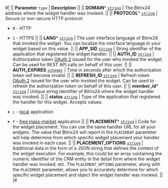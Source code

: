 #|
|| **Parameter**
`type` | **Description** ||
|| **DOMAIN***
[`string`](../../data-types.md) | The Bitrix24 address where the widget handler was invoked. ||
|| **PROTOCOL***
[`string`](../../data-types.md) | Secure or non-secure HTTP protocol:

- `0` - HTTP
- `1` - HTTPS
 ||
|| **LANG***
[`string`](../../data-types.md) | The user interface language of Bitrix24 that invoked the widget. You can localize the interface language in your widget based on this value. ||
|| **APP_SID**
[`string`](../../data-types.md) | String identifier of the application that registered the widget handler. ||
|| **AUTH_ID**
[`string`](../../data-types.md) | Authorization token [OAuth 2](../../oauth/simple-way.md) issued for the user who invoked the widget. Can be used for REST API calls on behalf of this user. ||
|| **AUTH_EXPIRES**
[`integer`](../../data-types.md) | Time in seconds after which the authorization token will become invalid. ||
|| **REFRESH_ID**
[`string`](../../data-types.md) | Refresh token [OAuth 2](../../oauth/simple-way.md) issued for the user who invoked the widget. Can be used to refresh the authorization token on behalf of this user. ||
|| **member_id***
[`string`](../../data-types.md) | Unique string identifier of Bitrix24 where the widget handler was invoked.  ||
|| **status**
[`string`](../../data-types.md) | Type of the application that registered the handler for this widget. Accepts values:

- `L` - [local](../../../local-integrations/local-apps.md) application
- `F` - [free mass-market](../../../market/) application
||
|| **PLACEMENT***
[`string`](../../data-types.md) | Code for the widget placement. You can use the same handler URL for all your widgets. The value that Bitrix24 will report in the `PLACEMENT` parameter will help determine from which specific widget placement your handler was invoked in each case. ||
|| **PLACEMENT_OPTIONS**
[`string`](../../data-types.md) | Additional data in the form of a JSON string that defines the context of the widget execution. For example, this could be an array containing the numeric identifier of the CRM entity in the detail form where the widget handler was invoked, etc. The `PLACEMENT_OPTIONS` parameter, along with the `PLACEMENT` parameter, allows you to accurately determine for which specific widget placement and object the widget handler was invoked. ||
|#